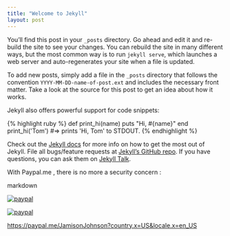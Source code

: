 ```yaml
---
title: "Welcome to Jekyll"
layout: post
---
```


You’ll find this post in your `_posts` directory. Go ahead and edit it and re-build the site to see your changes. You can rebuild the site in many different ways, but the most common way is to run `jekyll serve`, which launches a web server and auto-regenerates your site when a file is updated.


To add new posts, simply add a file in the `_posts` directory that follows the convention `YYYY-MM-DD-name-of-post.ext` and includes the necessary front matter. Take a look at the source for this post to get an idea about how it works.

Jekyll also offers powerful support for code snippets:

{% highlight ruby %}
def print_hi(name)
  puts "Hi, #{name}"
end
print_hi('Tom')
#=> prints 'Hi, Tom' to STDOUT.
{% endhighlight %}

Check out the [Jekyll docs][jekyll-docs] for more info on how to get the most out of Jekyll. File all bugs/feature requests at [Jekyll’s GitHub repo][jekyll-gh]. If you have questions, you can ask them on [Jekyll Talk][jekyll-talk].

[jekyll-docs]: http://jekyllrb.com/docs/home
[jekyll-gh]:   https://github.com/jekyll/jekyll
[jekyll-talk]: https://talk.jekyllrb.com/




With Paypal.me , there is no more a security concern :

markdown

[![paypal](https://www.paypalobjects.com/en_US/i/btn/btn_donateCC_LG.gif)](https://www.paypal.me/JamisonJohnson/25)


[![paypal](https://www.paypalobjects.com/en_US/i/btn/btn_donateCC_LG.gif)](https://www.paypal.me/JamisonJohnson)




https://paypal.me/JamisonJohnson?country.x=US&locale.x=en_US